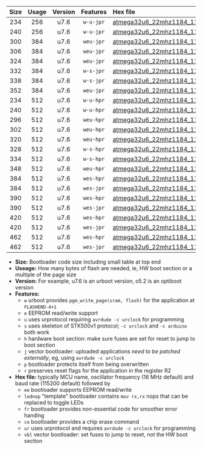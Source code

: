 |Size|Usage|Version|Features|Hex file|
|:-:|:-:|:-:|:-:|:--|
|234|256|u7.6|`w-u-jpr`|[atmega32u6_22mhz1184_115200bps_ur_vbl.hex](https://raw.githubusercontent.com/stefanrueger/urboot/main/atmega32u6_22mhz1184_115200bps_ur_vbl.hex)|
|240|256|u7.6|`w-u-jpr`|[atmega32u6_22mhz1184_115200bps_lednop_ur_vbl.hex](https://raw.githubusercontent.com/stefanrueger/urboot/main/atmega32u6_22mhz1184_115200bps_lednop_ur_vbl.hex)|
|300|384|u7.6|`weu-jpr`|[atmega32u6_22mhz1184_115200bps_ee_ur_vbl.hex](https://raw.githubusercontent.com/stefanrueger/urboot/main/atmega32u6_22mhz1184_115200bps_ee_ur_vbl.hex)|
|306|384|u7.6|`weu-jpr`|[atmega32u6_22mhz1184_115200bps_ee_lednop_ur_vbl.hex](https://raw.githubusercontent.com/stefanrueger/urboot/main/atmega32u6_22mhz1184_115200bps_ee_lednop_ur_vbl.hex)|
|324|384|u7.6|`weu-jpr`|[atmega32u6_22mhz1184_115200bps_ee_lednop_fr_ur_vbl.hex](https://raw.githubusercontent.com/stefanrueger/urboot/main/atmega32u6_22mhz1184_115200bps_ee_lednop_fr_ur_vbl.hex)|
|332|384|u7.6|`w-s-jpr`|[atmega32u6_22mhz1184_115200bps_vbl.hex](https://raw.githubusercontent.com/stefanrueger/urboot/main/atmega32u6_22mhz1184_115200bps_vbl.hex)|
|338|384|u7.6|`w-s-jpr`|[atmega32u6_22mhz1184_115200bps_lednop_vbl.hex](https://raw.githubusercontent.com/stefanrueger/urboot/main/atmega32u6_22mhz1184_115200bps_lednop_vbl.hex)|
|352|384|u7.6|`weu-jpr`|[atmega32u6_22mhz1184_115200bps_ee_lednop_fr_ce_ur_vbl.hex](https://raw.githubusercontent.com/stefanrueger/urboot/main/atmega32u6_22mhz1184_115200bps_ee_lednop_fr_ce_ur_vbl.hex)|
|234|512|u7.6|`w-u-hpr`|[atmega32u6_22mhz1184_115200bps_ur.hex](https://raw.githubusercontent.com/stefanrueger/urboot/main/atmega32u6_22mhz1184_115200bps_ur.hex)|
|240|512|u7.6|`w-u-hpr`|[atmega32u6_22mhz1184_115200bps_lednop_ur.hex](https://raw.githubusercontent.com/stefanrueger/urboot/main/atmega32u6_22mhz1184_115200bps_lednop_ur.hex)|
|296|512|u7.6|`weu-hpr`|[atmega32u6_22mhz1184_115200bps_ee_ur.hex](https://raw.githubusercontent.com/stefanrueger/urboot/main/atmega32u6_22mhz1184_115200bps_ee_ur.hex)|
|302|512|u7.6|`weu-hpr`|[atmega32u6_22mhz1184_115200bps_ee_lednop_ur.hex](https://raw.githubusercontent.com/stefanrueger/urboot/main/atmega32u6_22mhz1184_115200bps_ee_lednop_ur.hex)|
|320|512|u7.6|`weu-hpr`|[atmega32u6_22mhz1184_115200bps_ee_lednop_fr_ur.hex](https://raw.githubusercontent.com/stefanrueger/urboot/main/atmega32u6_22mhz1184_115200bps_ee_lednop_fr_ur.hex)|
|328|512|u7.6|`w-s-hpr`|[atmega32u6_22mhz1184_115200bps.hex](https://raw.githubusercontent.com/stefanrueger/urboot/main/atmega32u6_22mhz1184_115200bps.hex)|
|334|512|u7.6|`w-s-hpr`|[atmega32u6_22mhz1184_115200bps_lednop.hex](https://raw.githubusercontent.com/stefanrueger/urboot/main/atmega32u6_22mhz1184_115200bps_lednop.hex)|
|348|512|u7.6|`weu-hpr`|[atmega32u6_22mhz1184_115200bps_ee_lednop_fr_ce_ur.hex](https://raw.githubusercontent.com/stefanrueger/urboot/main/atmega32u6_22mhz1184_115200bps_ee_lednop_fr_ce_ur.hex)|
|384|512|u7.6|`wes-hpr`|[atmega32u6_22mhz1184_115200bps_ee.hex](https://raw.githubusercontent.com/stefanrueger/urboot/main/atmega32u6_22mhz1184_115200bps_ee.hex)|
|384|512|u7.6|`wes-jpr`|[atmega32u6_22mhz1184_115200bps_ee_vbl.hex](https://raw.githubusercontent.com/stefanrueger/urboot/main/atmega32u6_22mhz1184_115200bps_ee_vbl.hex)|
|390|512|u7.6|`wes-hpr`|[atmega32u6_22mhz1184_115200bps_ee_lednop.hex](https://raw.githubusercontent.com/stefanrueger/urboot/main/atmega32u6_22mhz1184_115200bps_ee_lednop.hex)|
|390|512|u7.6|`wes-jpr`|[atmega32u6_22mhz1184_115200bps_ee_lednop_vbl.hex](https://raw.githubusercontent.com/stefanrueger/urboot/main/atmega32u6_22mhz1184_115200bps_ee_lednop_vbl.hex)|
|420|512|u7.6|`wes-hpr`|[atmega32u6_22mhz1184_115200bps_ee_lednop_fr.hex](https://raw.githubusercontent.com/stefanrueger/urboot/main/atmega32u6_22mhz1184_115200bps_ee_lednop_fr.hex)|
|420|512|u7.6|`wes-jpr`|[atmega32u6_22mhz1184_115200bps_ee_lednop_fr_vbl.hex](https://raw.githubusercontent.com/stefanrueger/urboot/main/atmega32u6_22mhz1184_115200bps_ee_lednop_fr_vbl.hex)|
|462|512|u7.6|`wes-hpr`|[atmega32u6_22mhz1184_115200bps_ee_lednop_fr_ce.hex](https://raw.githubusercontent.com/stefanrueger/urboot/main/atmega32u6_22mhz1184_115200bps_ee_lednop_fr_ce.hex)|
|462|512|u7.6|`wes-jpr`|[atmega32u6_22mhz1184_115200bps_ee_lednop_fr_ce_vbl.hex](https://raw.githubusercontent.com/stefanrueger/urboot/main/atmega32u6_22mhz1184_115200bps_ee_lednop_fr_ce_vbl.hex)|

- **Size:** Bootloader code size including small table at top end
- **Useage:** How many bytes of flash are needed, ie, HW boot section or a multiple of the page size
- **Version:** For example, u7.6 is an urboot version, o5.2 is an optiboot version
- **Features:**
  + `w` urboot provides `pgm_write_page(sram, flash)` for the application at `FLASHEND-4+1`
  + `e` EEPROM read/write support
  + `u` uses urprotocol requiring `avrdude -c urclock` for programming
  + `s` uses skeleton of STK500v1 protocol; `-c urclock` and `-c arduino` both work
  + `h` hardware boot section: make sure fuses are set for reset to jump to boot section
  + `j` vector bootloader: uploaded applications *need to be patched externally*, eg, using `avrdude -c urclock`
  + `p` bootloader protects itself from being overwritten
  + `r` preserves reset flags for the application in the register R2
- **Hex file:** typically MCU name, oscillator frequency (16 MHz default) and baud rate (115200 default) followed by
  + `ee` bootloader supports EEPROM read/write
  + `lednop` "template" bootloader contains `mov rx,rx` nops that can be replaced to toggle LEDs
  + `fr` bootloader provides non-essential code for smoother error handing
  + `ce` bootloader provides a chip erase command
  + `ur` uses urprotocol and requires `avrdude -c urclock` for programming
  + `vbl` vector bootloader: set fuses to jump to reset, not the HW boot section
